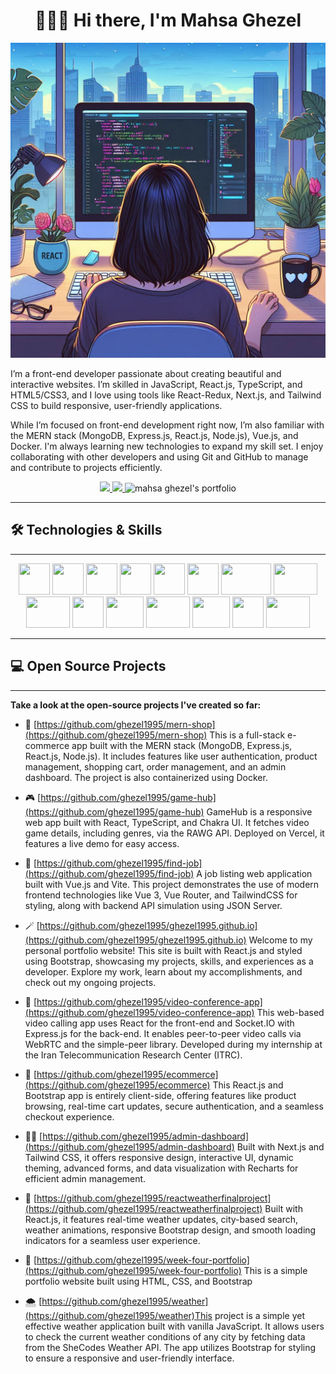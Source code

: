 <h1 align="center">👋🏻😊 Hi there, I'm Mahsa Ghezel</h1>

![me](/assets/me.jpg)

I’m a front-end developer passionate about creating beautiful and interactive websites. I’m skilled in JavaScript, React.js, TypeScript, and HTML5/CSS3, and I love using tools like React-Redux, Next.js, and Tailwind CSS to build responsive, user-friendly applications.

While I’m focused on front-end development right now, I’m also familiar with the MERN stack (MongoDB, Express.js, React.js, Node.js), Vue.js, and Docker. I'm always learning new technologies to expand my skill set. I enjoy collaborating with other developers and using Git and GitHub to manage and contribute to projects efficiently.

<p align="center">
   <a href="[https://www.linkedin.com/in/mahsaghezel/](https://www.linkedin.com/in/mahsaghezel/)" alt="mahsa ghezel's linkedin">
      <img src="https://img.shields.io/badge/%20-LinkedIn-%230A66C2?logo=linkedin&logoColor=white&color=00bbf0&style=for-the-badge&link=https://www.linkedin.com/in/mahsaghezel/" />
   </a>
   <a href="https://github.com/mahsaghezel" alt="mahsa ghezel's github">
      <img src="https://img.shields.io/badge/%20-GitHub-black?logo=GitHub&logoColor=white&color=352f44&style=for-the-badge&link=https://github.com/ghezel1995" />
   </a>
   <a>
      <img alt="mahsa ghezel's portfolio" src="https://img.shields.io/badge/%20-Portfolio-%23f76b8a?logo=blogger&logoColor=white&color=f76b8a&style=for-the-badge&link=https://mahsaghezel1995.netlify.app/">
   </a>
</p>

---

## 🛠️ Technologies & Skills

---
<p align="center">
   <img src="https://cdn-icons-png.flaticon.com/128/1051/1051277.png" width=50 height=50 />
   <img src="https://cdn-icons-png.flaticon.com/128/732/732190.png" width=50 height=50 />
   <img src="https://cdn-icons-png.flaticon.com/128/5968/5968292.png" width=50 height=50 />
   <img src="https://cdn-icons-png.flaticon.com/128/5968/5968381.png" width=50 height=50 />
   <img src="https://images.prismic.io/turing/652ec31afbd9a45bcec81965_Top_Features_in_Next_js_13_7f9a32190f.webp?auto=format,compress" width=50 height=50 />
   <img src="https://avatars.githubusercontent.com/u/13142323?v=4" width=50 height=50 />
   <img src="https://encrypted-tbn0.gstatic.com/images?q=tbn:ANd9GcRKz4NbsiYyG4QdDkxTzbMN5L8Tbd4j1fjxqQ&s" width=80 height=50 />
   <img src="https://www.gtech.com.tr/wp-content/uploads/2020/09/mongodb-nedir-1.png" width=70 height=50 />
   <img src="https://miro.medium.com/v2/resize:fit:1400/1*XP-mZOrIqX7OsFInN2ngRQ.png" width=70 height=50 />
   <img src="https://cdn-icons-png.flaticon.com/128/1126/1126012.png" width=50 height=50 />
   <img src="https://blog.novatrend.ch/wp-content/uploads/2017/06/00-nodejs-new-pantone-black.png" width=60 height=50 />
   <img src="https://blog.codewithdan.com/wp-content/uploads/2023/06/Docker-Logo.png" width=70 height=50 />
   <img src="https://miro.medium.com/v2/resize:fit:900/1*OrjCKmou1jT4It5so5gvOA.jpeg" width=60 height=50 />
   <img src="https://avatars.githubusercontent.com/u/59704711?s=200&v=4" width=50 height=50 />
   <img src="https://www.gitkraken.com/wp-content/uploads/2022/02/CLI-stands-forHero.png" width=70 height=50 />
</p>

---

## 💻 Open Source Projects

---

**Take a look at the open-source projects I've created so far:**

- 🏪 [https://github.com/ghezel1995/mern-shop](https://github.com/ghezel1995/mern-shop) This is a full-stack e-commerce app built with the MERN stack (MongoDB, Express.js, React.js, Node.js). It includes features like user authentication, product management, shopping cart, order management, and an admin dashboard. The project is also containerized using Docker.

- 🎮 [https://github.com/ghezel1995/game-hub](https://github.com/ghezel1995/game-hub) GameHub is a responsive web app built with React, TypeScript, and Chakra UI. It fetches video game details, including genres, via the RAWG API. Deployed on Vercel, it features a live demo for easy access.

- 🏢 [https://github.com/ghezel1995/find-job](https://github.com/ghezel1995/find-job) A job listing web application built with Vue.js and Vite. This project demonstrates the use of modern frontend technologies like Vue 3, Vue Router, and TailwindCSS for styling, along with backend API simulation using JSON Server.

- 🪄 [https://github.com/ghezel1995/ghezel1995.github.io](https://github.com/ghezel1995/ghezel1995.github.io) Welcome to my personal portfolio website! This site is built with React.js and styled using Bootstrap, showcasing my projects, skills, and experiences as a developer. Explore my work, learn about my accomplishments, and check out my ongoing projects.

- 📱 [https://github.com/ghezel1995/video-conference-app](https://github.com/ghezel1995/video-conference-app) This web-based video calling app uses React for the front-end and Socket.IO with Express.js for the back-end. It enables peer-to-peer video calls via WebRTC and the simple-peer library. Developed during my internship at the Iran Telecommunication Research Center (ITRC).

- 🛒 [https://github.com/ghezel1995/ecommerce](https://github.com/ghezel1995/ecommerce) This React.js and Bootstrap app is entirely client-side, offering features like product browsing, real-time cart updates, secure authentication, and a seamless checkout experience.

- 👩‍💻 [https://github.com/ghezel1995/admin-dashboard](https://github.com/ghezel1995/admin-dashboard) Built with Next.js and Tailwind CSS, it offers responsive design, interactive UI, dynamic theming, advanced forms, and data visualization with Recharts for efficient admin management.

- 🌄 [https://github.com/ghezel1995/reactweatherfinalproject](https://github.com/ghezel1995/reactweatherfinalproject) Built with React.js, it features real-time weather updates, city-based search, weather animations, responsive Bootstrap design, and smooth loading indicators for a seamless user experience.

- 🎈 [https://github.com/ghezel1995/week-four-portfolio](https://github.com/ghezel1995/week-four-portfolio) This is a simple portfolio website built using HTML, CSS, and Bootstrap

- 🌨️ [https://github.com/ghezel1995/weather](https://github.com/ghezel1995/weather)This project is a simple yet effective weather application built with vanilla JavaScript. It allows users to check the current weather conditions of any city by fetching data from the SheCodes Weather API. The app utilizes Bootstrap for styling to ensure a responsive and user-friendly interface.


